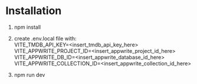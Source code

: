 # Installation
1. npm install

2. create .env.local file with:\
VITE_TMDB_API_KEY=<insert_tmdb_api_key_here>\
VITE_APPWRITE_PROJECT_ID=<insert_appwrite_project_id_here>\
VITE_APPWRITE_DB_ID=<insert_appwrite_database_id_here>\
VITE_APPWRITE_COLLECTION_ID=<insert_appwrite_collection_id_here>

3. npm run dev